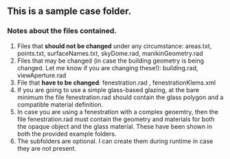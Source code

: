 ## This is a sample case folder.

### Notes about the files contained.
1. Files that **should not be changed** under any circumstance: areas.txt, points.txt, surfaceNames.txt, skyDome.rad, manikinGeometry.rad
2. Files that may be changed (in case the building geometry is being changed. Let me know if you are changing these!): building.rad, viewAperture.rad    
3. File that **have to be changed**: fenestration.rad , fenestrationKlems.xml
4. If you are going to use a simple glass-based glazing, at the bare minimum the file fenestration.rad should contain the glass polygon and a compatible material definition.
5. In case you are using a fenestration with a complex geoemtry, then the file fenestration.rad must contain the geometry and materials for both the opaque object and the glass material. These have been shown in both the provided example folders.
6. The subfolders are optional. I can create them during runtime in case they are not present.
